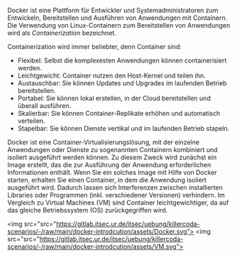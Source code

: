 Docker ist eine Plattform für Entwickler und Systemadministratoren zum Entwickeln, Bereitstellen und Ausführen von Anwendungen mit Containern. 
Die Verwendung von Linux-Containern zum Bereitstellen von Anwendungen wird als _Containerization_ bezeichnet.

Containerization wird immer beliebter, denn Container sind:

- Flexibel: Selbst die komplexesten Anwendungen können containerisiert werden.
- Leichtgewicht: Container nutzen den Host-Kernel und teilen ihn.
- Austauschbar: Sie können Updates und Upgrades im laufenden Betrieb bereitstellen.
- Portabel: Sie können lokal erstellen, in der Cloud bereitstellen und überall ausführen.
- Skalierbar: Sie können Container-Replikate erhöhen und automatisch verteilen.
- Stapelbar: Sie können Dienste vertikal und im laufenden Betrieb stapeln.

Docker ist eine Container-Virtualisierungslösung, mit der einzelne Anwendungen oder Dienste zu sogenannten Containern kombiniert 
und isoliert ausgeführt werden können. 
Zu diesem Zweck wird zunächst ein Image erstellt, das die zur Ausführung der Anwendung erforderlichen Informationen enthält. 
Wenn Sie ein solches Image mit Hilfe von Docker starten, erhalten Sie einen Container, in dem die Anwendung isoliert ausgeführt wird. 
Dadurch lassen sich Interferenzen zwischen installierten Libraries oder Programmen (inkl. verschiedener Versionen) verhindern. 
Im Vergleich zu Virtual Machines (VM) sind Container leichtgewichtiger, da auf das gleiche Betriebssystem (OS) zurückgegriffen wird.

<img src="src="https://gitlab.itsec.ur.de/itsec/uebung/killercoda-scenarios/-/raw/main/docker-introdcution/assets/Docker.svg"> <img src="src="https://gitlab.itsec.ur.de/itsec/uebung/killercoda-scenarios/-/raw/main/docker-introdcution/assets/VM.svg">

